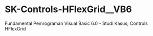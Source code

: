 # SK-Controls-HFlexGrid__VB6
Fundamental Pemrograman Visual Basic 6.0 - Studi Kasus; Controls HFlexGrid
